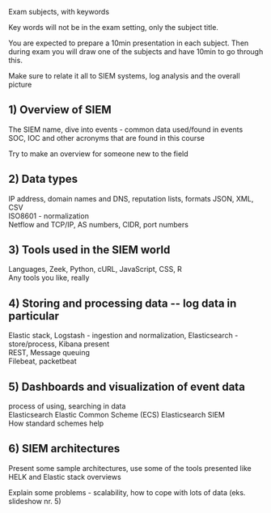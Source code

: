 
Exam subjects, with keywords

Key words will not be in the exam setting, only the subject title.

You are expected to prepare a 10min presentation in each subject. Then during exam you will draw one of the subjects and have 10min to go through this.

Make sure to relate it all to SIEM systems, log analysis and the overall picture

## 1) Overview of SIEM

The SIEM name, dive into events - common data used/found in events   
SOC, IOC and other acronyms that are found in this course

Try to make an overview for someone new to the field

## 2) Data types

IP address, domain names and DNS, reputation lists, formats JSON, XML, CSV    
ISO8601 - normalization   
Netflow and TCP/IP, AS numbers, CIDR, port numbers   

## 3) Tools used in the SIEM world

Languages, Zeek, Python, cURL, JavaScript, CSS, R   
Any tools you like, really   

## 4)  Storing and processing data -- log data in particular

Elastic stack, Logstash - ingestion and normalization, Elasticsearch - store/process, Kibana present   
REST, Message queuing   
Filebeat, packetbeat   

## 5) Dashboards and visualization of event data

process of using, searching in data   
Elasticsearch Elastic Common Scheme (ECS) Elasticsearch SIEM   
How standard schemes help   

## 6) SIEM architectures

Present some sample architectures, use some of the tools presented like HELK and Elastic stack overviews   

Explain some problems - scalability, how to cope with lots of data (eks. slideshow nr. 5)   

